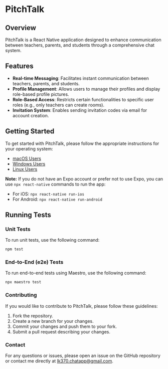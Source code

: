 # PitchTalk

## Overview

PitchTalk is a React Native application designed to enhance communication between teachers, parents, and students through a comprehensive chat system.

## Features

- **Real-time Messaging**: Facilitates instant communication between teachers, parents, and students.
- **Profile Management**: Allows users to manage their profiles and display role-based profile pictures.
- **Role-Based Access**: Restricts certain functionalities to specific user roles (e.g., only teachers can create rooms).
- **Invitation System**: Enables sending invitation codes via email for account creation.

## Getting Started

To get started with PitchTalk, please follow the appropriate instructions for your operating system:

- [macOS Users](README-macOS.md)
- [Windows Users](README-Windows.md)
- [Linux Users](README-Linux.md)

**Note:** If you do not have an Expo account or prefer not to use Expo, you can use `npx react-native` commands to run the app:

- For iOS: `npx react-native run-ios`
- For Android: `npx react-native run-android`

## Running Tests

### Unit Tests

To run unit tests, use the following command:

```bash
npm test
```

### End-to-End (e2e) Tests
To run end-to-end tests using Maestro, use the following command:

```bash
npx maestro test 
```

### Contributing
If you would like to contribute to PitchTalk, please follow these guidelines:

1. Fork the repository.
2. Create a new branch for your changes.
3. Commit your changes and push them to your fork.
4. Submit a pull request describing your changes.

### Contact
For any questions or issues, please open an issue on the GitHub repository or contact me directly at lk370.chatapp@gmail.com.

